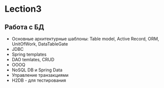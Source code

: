 Lection3
===
Работа с БД
---
* Основные архитектурные шаблоны: Table model, Active Record, ORM, UnitOfWork, DataTableGate
* JDBC
* Spring templates
* DAO temlates, CRUD
* OOOQ
* NoSQL DB и Spring Data
* Управление транзакциями
* H2DB - для тестирования

